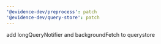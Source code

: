 ```yaml
---
'@evidence-dev/preprocess': patch
'@evidence-dev/query-store': patch
---
```


add longQueryNotifier and backgroundFetch to querystore
